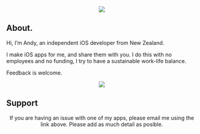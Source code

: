 <center>
<img src="http://andrew.farquharson.co.nz/appicons.png">
</center>

## About. 
Hi, I’m Andy, an independent iOS developer from New Zealand. 

I make iOS apps for me, and share them with you. I do this with no employees and no funding, I try to have a sustainable work-life balance.

Feedback is welcome.

<center>
<a href="https://itunes.apple.com/nz/developer/andrew-farquharson/id852921471&amp;ct=site-mainsite">
<img src="http://andrew.farquharson.co.nz/appstore.svg">
</a>
</center>

## Support
<center>
If you are having an issue with one of my apps, please email me using the link above.
Please add as much detail as posible. 
</center>
